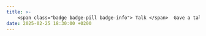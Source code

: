 ```yaml
---
title: >-
    <span class="badge badge-pill badge-info"> Talk </span>  Gave a talk "Addressing Architectural Obstacles for Overlay with Stream Network Abstraction" at <a href="https://cdsc.ucla.edu/all-events/" target="_blank">Center for Domain-Specific Computing (CDSC) Annual Review</i></a>  
date: 2025-02-25 18:30:00 +0200
---
```



